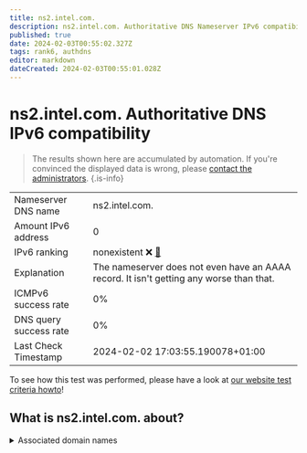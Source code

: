 ```yaml
---
title: ns2.intel.com.
description: ns2.intel.com. Authoritative DNS Nameserver IPv6 compatibility
published: true
date: 2024-02-03T00:55:02.327Z
tags: rank6, authdns
editor: markdown
dateCreated: 2024-02-03T00:55:01.028Z
---
```


# ns2.intel.com. Authoritative DNS IPv6 compatibility

> The results shown here are accumulated by automation. If you're convinced the displayed data is wrong, please [contact the administrators](/howto/chat). 
{.is-info}




|   |   |
| - | - |
| Nameserver DNS name | ns2.intel.com.
| Amount IPv6 address | 0
| IPv6 ranking | nonexistent :x: [🔗](/howto/ranking) |
| Explanation | The nameserver does not even have an AAAA record. It isn't getting any worse than that. |
| ICMPv6 success rate | 0%|
| DNS query success rate | 0% |
| Last Check Timestamp | 2024-02-02 17:03:55.190078+01:00 |

To see how this test was performed, please have a look at [our website test criteria howto](/howto/testcriteria/authdns)!


## What is ns2.intel.com. about?






<details>
<summary>Associated domain names</summary>

www.intel.com

</details>
